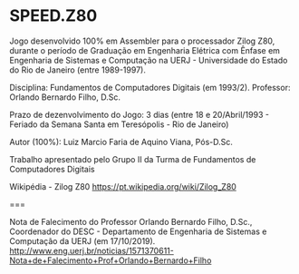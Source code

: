 # SPEED.Z80
Jogo desenvolvido 100% em Assembler para o processador Zilog Z80, durante o período de Graduação em Engenharia Elétrica com Ênfase em Engenharia de Sistemas e Computação na UERJ - Universidade do Estado do Rio de Janeiro (entre 1989-1997).

Disciplina: Fundamentos de Computadores Digitais (em 1993/2).
Professor: Orlando Bernardo Filho, D.Sc.

Prazo de dezenvolvimento do Jogo: 3 dias (entre 18 e 20/Abril/1993 - Feriado da Semana Santa em Teresópolis - Rio de Janeiro)

Autor (100%): Luiz Marcio Faria de Aquino Viana, Pós-D.Sc.

Trabalho apresentado pelo Grupo II da Turma de Fundamentos de Computadores Digitais 

Wikipédia - Zilog Z80 https://pt.wikipedia.org/wiki/Zilog_Z80

===

Nota de Falecimento do Professor Orlando Bernardo Filho, D.Sc., Coordenador do DESC - Departamento de Engenharia de Sistemas e Computação da UERJ (em 17/10/2019).
http://www.eng.uerj.br/noticias/1571370611-Nota+de+Falecimento+Prof+Orlando+Bernardo+Filho
